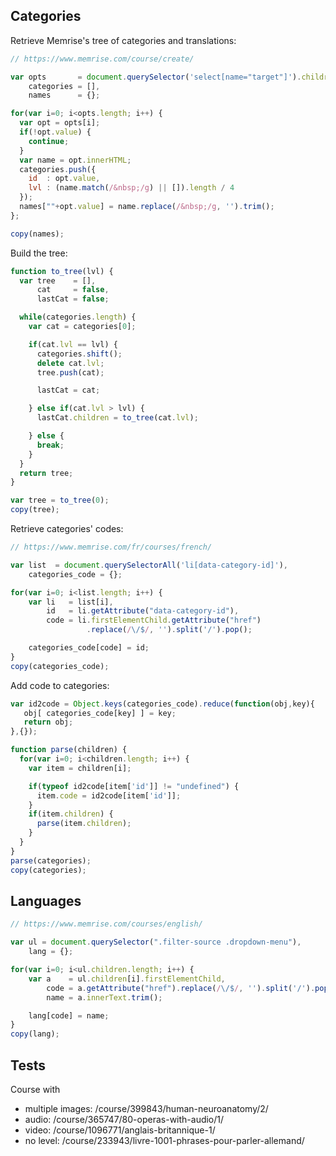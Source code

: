 ## Categories

Retrieve Memrise's tree of categories and translations:

``` js
// https://www.memrise.com/course/create/

var opts       = document.querySelector('select[name="target"]').children,
    categories = [],
    names      = {};

for(var i=0; i<opts.length; i++) {
  var opt = opts[i];
  if(!opt.value) {
    continue;
  }
  var name = opt.innerHTML;
  categories.push({
    id  : opt.value,
    lvl : (name.match(/&nbsp;/g) || []).length / 4
  });
  names[""+opt.value] = name.replace(/&nbsp;/g, '').trim();
};

copy(names);
```

Build the tree:

``` js
function to_tree(lvl) {
  var tree    = [],
      cat     = false,
      lastCat = false;

  while(categories.length) {
    var cat = categories[0];

    if(cat.lvl == lvl) {
      categories.shift();
      delete cat.lvl;
      tree.push(cat);

      lastCat = cat;

    } else if(cat.lvl > lvl) {
      lastCat.children = to_tree(cat.lvl);

    } else {
      break;
    }
  }
  return tree;
}

var tree = to_tree(0);
copy(tree);
```

Retrieve categories' codes:

``` js
// https://www.memrise.com/fr/courses/french/

var list  = document.querySelectorAll('li[data-category-id]'),
    categories_code = {};

for(var i=0; i<list.length; i++) {
    var li   = list[i],
        id   = li.getAttribute("data-category-id"),
        code = li.firstElementChild.getAttribute("href")
                 .replace(/\/$/, '').split('/').pop();

    categories_code[code] = id;
}
copy(categories_code);
```

Add code to categories:

``` js
var id2code = Object.keys(categories_code).reduce(function(obj,key){
   obj[ categories_code[key] ] = key;
   return obj;
},{});

function parse(children) {
  for(var i=0; i<children.length; i++) {
    var item = children[i];

    if(typeof id2code[item['id']] != "undefined") {
      item.code = id2code[item['id']];
    }
    if(item.children) {
      parse(item.children);
    }
  }
}
parse(categories);
copy(categories);
```

## Languages

``` js
// https://www.memrise.com/courses/english/

var ul = document.querySelector(".filter-source .dropdown-menu"),
    lang = {};

for(var i=0; i<ul.children.length; i++) {
    var a    = ul.children[i].firstElementChild,
        code = a.getAttribute("href").replace(/\/$/, '').split('/').pop(),
        name = a.innerText.trim();

    lang[code] = name;
}
copy(lang);
```

## Tests

Course with
* multiple images: /course/399843/human-neuroanatomy/2/
* audio: /course/365747/80-operas-with-audio/1/
* video: /course/1096771/anglais-britannique-1/
* no level: /course/233943/livre-1001-phrases-pour-parler-allemand/